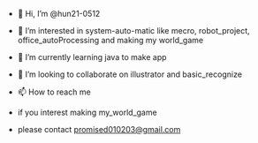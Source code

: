 - 👋 Hi, I’m @hun21-0512
- 👀 I’m interested in system-auto-matic like mecro, robot_project, office_autoProcessing and making my world_game
- 🌱 I’m currently learning java to make app
- 💞️ I’m looking to collaborate on illustrator and basic_recognize
- 📫 How to reach me

- if you interest making my_world_game
- please contact promised010203@gmail.com
